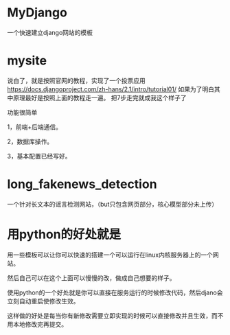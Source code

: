 # MyDjango
一个快速建立django网站的模板

# mysite
说白了，就是按照官网的教程，实现了一个投票应用
https://docs.djangoproject.com/zh-hans/2.1/intro/tutorial01/
如果为了明白其中原理最好是按照上面的教程走一遍。
把7步走完就成我这个样子了

功能很简单

1，前端+后端通信。

2，数据库操作。

3，基本配置已经写好。

# long_fakenews_detection
一个针对长文本的谣言检测网站，（but只包含网页部分，核心模型部分未上传）

# 用python的好处就是
用一些模板可以让你可以快速的搭建一个可以运行在linux内核服务器上的一个网站。

然后自己可以在这个上面可以慢慢的改，做成自己想要的样子。

使用python的一个好处就是你可以直接在服务运行的时候修改代码，然后djano会立刻自动重启使修改生效。

这样做的好处是每当你有新修改需要立即实现的时候可以直接修改并且生效，而不用本地修改完再提交。
